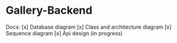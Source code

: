 # Gallery-Backend

Docs:
[x] Database diagram
[x] Class and architecture diagram
[x] Sequence diagram
[x] Api design (in progress)

